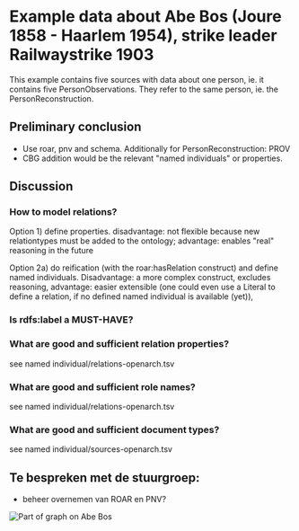 # Example data about Abe Bos (Joure 1858 - Haarlem 1954), strike leader Railwaystrike 1903

This example contains five sources with data about one person, ie. it contains five PersonObservations. They refer to the same person, ie. the PersonReconstruction.

## Preliminary conclusion
* Use roar, pnv and schema. Additionally for PersonReconstruction: PROV
* CBG addition would be the relevant "named individuals" or properties. 

## Discussion
### How to model relations?
Option 1) define properties. disadvantage: not flexible because new relationtypes must be added to the ontology; advantage: enables "real" reasoning in the future

Option 2a) do reification (with the roar:hasRelation construct) and define named individuals. Disadvantage: a more complex construct, excludes reasoning, advantage: easier extensible (one could even use a Literal to define a relation, if no defined named individual is available (yet)), 

### Is rdfs:label a MUST-HAVE?

### What are good and sufficient relation properties?
see named individual/relations-openarch.tsv

### What are good and sufficient role names?
see named individual/relations-openarch.tsv

### What are good and sufficient document types?
see named individual/sources-openarch.tsv

## Te bespreken met de stuurgroep:
- beheer overnemen van ROAR en PNV?

![Part of graph on Abe Bos](https://github.com/CBG-nl/A2A-LD/blob/main/examples/abe-bos/abe-bos.png?raw=true)